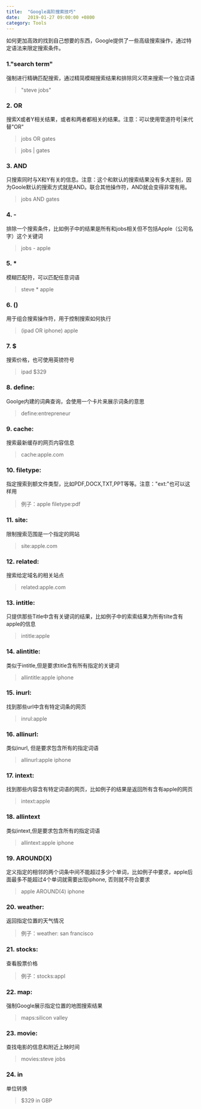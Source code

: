```yaml
---
title:  "Google高阶搜索技巧"
date:   2019-01-27 09:00:00 +0800
category: Tools
---
```


如何更加高效的找到自己想要的东西，Google提供了一些高级搜索操作，通过特定语法来限定搜索条件。

### 1."search term"

强制进行精确匹配搜索，通过精简模糊搜索结果和排除同义项来搜索一个独立词语

> "steve jobs"

### 2. OR

搜索X或者Y相关结果，或者和两者都相关的结果。注意：可以使用管道符号\|来代替"OR"

> jobs OR gates

> jobs | gates

### 3. AND

只搜索同时与X和Y有关的信息。注意：这个和默认的搜索结果没有多大差别，因为Goole默认的搜索方式就是AND。联合其他操作符，AND就会变得非常有用。

> jobs AND gates

### 4. -

排除一个搜索条件，比如例子中的结果是所有和jobs相关但不包括Apple（公司名字）这个关键词

> jobs - apple

### 5. *

模糊匹配符，可以匹配任意词语

> steve * apple

### 6. ()

用于组合搜索操作符，用于控制搜索如何执行

> (ipad OR iphone) apple

### 7. $

搜索价格，也可使用英镑符号

> ipad $329

### 8. define:

Goolge内建的词典查询，会使用一个卡片来展示词条的意思

> define:entrepreneur

### 9. cache:

搜索最新缓存的网页内容信息

> cache:apple.com

### 10. filetype:

指定搜索到额文件类型，比如PDF,DOCX,TXT,PPT等等。注意："ext:"也可以这样用

> 例子：apple filetype:pdf

### 11. site:

限制搜索范围是一个指定的网站

> site:apple.com

### 12. related:

搜索给定域名的相关站点

> related:apple.com

### 13. intitle:

只提供那些Title中含有关键词的结果，比如例子中的索索结果为所有tilte含有apple的信息

> intitle:apple

### 14. alintitle:

类似于intitle,但是要求title含有所有指定的关键词

> allintitle:apple iphone

### 15. inurl:

找到那些url中含有特定词条的网页

> inrul:apple

### 16. allinurl:

类似inurl, 但是要求包含所有的指定词语

> allinurl:apple iphone

### 17. intext:

找到那些内容含有特定词语的网页，比如例子的结果是返回所有含有apple的网页

> intext:apple

### 18. allintext

类似intext,但是要求包含所有的指定词语

> allintext:apple iphone

### 19. AROUND(X)

定义指定的相邻的两个词条中间不能超过多少个单词，比如例子中要求，apple后面最多不能超过4个单词就需要出现iphone, 否则就不符合要求

> apple AROUND(4) iphone

### 20. weather:

返回指定位置的天气情况

> 例子：weather: san francisco

### 21. stocks: 

查看股票价格

> 例子：stocks:appl

### 22. map:

强制Google展示指定位置的地图搜索结果

> maps:silicon valley

### 23. movie:

查找电影的信息和附近上映时间

> movies:steve jobs

### 24. in

单位转换

> $329 in GBP

